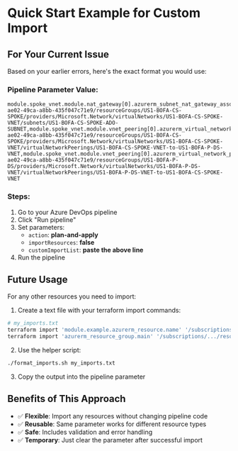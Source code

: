 # Quick Start Example for Custom Import

## For Your Current Issue
Based on your earlier errors, here's the exact format you would use:

### Pipeline Parameter Value:
```
module.spoke_vnet.module.nat_gateway[0].azurerm_subnet_nat_gateway_association.subnet_association["4"]|/subscriptions/8590c10d-ae02-49ca-a8bb-435f047c71e9/resourceGroups/US1-BOFA-CS-SPOKE/providers/Microsoft.Network/virtualNetworks/US1-BOFA-CS-SPOKE-VNET/subnets/US1-BOFA-CS-SPOKE-ADO-SUBNET,module.spoke_vnet.module.vnet_peering[0].azurerm_virtual_network_peering.local_to_aadds|/subscriptions/8590c10d-ae02-49ca-a8bb-435f047c71e9/resourceGroups/US1-BOFA-CS-SPOKE/providers/Microsoft.Network/virtualNetworks/US1-BOFA-CS-SPOKE-VNET/virtualNetworkPeerings/US1-BOFA-CS-SPOKE-VNET-to-US1-BOFA-P-DS-VNET,module.spoke_vnet.module.vnet_peering[0].azurerm_virtual_network_peering.aadds_to_local|/subscriptions/8590c10d-ae02-49ca-a8bb-435f047c71e9/resourceGroups/US1-BOFA-P-DS/providers/Microsoft.Network/virtualNetworks/US1-BOFA-P-DS-VNET/virtualNetworkPeerings/US1-BOFA-P-DS-VNET-to-US1-BOFA-CS-SPOKE-VNET
```

### Steps:
1. Go to your Azure DevOps pipeline
2. Click "Run pipeline"
3. Set parameters:
   - `action`: **plan-and-apply**
   - `importResources`: **false**
   - `customImportList`: **paste the above line**
4. Run the pipeline

## Future Usage
For any other resources you need to import:

1. Create a text file with your terraform import commands:
```bash
# my_imports.txt
terraform import 'module.example.azurerm_resource.name' '/subscriptions/.../resource-id'
terraform import 'azurerm_resource_group.main' '/subscriptions/.../resourceGroups/rg-name'
```

2. Use the helper script:
```bash
./format_imports.sh my_imports.txt
```

3. Copy the output into the pipeline parameter

## Benefits of This Approach
- ✅ **Flexible**: Import any resources without changing pipeline code
- ✅ **Reusable**: Same parameter works for different resource types
- ✅ **Safe**: Includes validation and error handling
- ✅ **Temporary**: Just clear the parameter after successful import